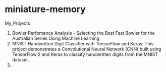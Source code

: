 # miniature-memory
My_Projects
1. Bowler Perfomance Analysis - Selecting the Best Fast Bowler for the Australian Series Using Machine Learning
2. MNIST Handwritten Digit Classifier with TensorFlow and Keras: This project demonstrates a Convolutional Neural Network (CNN) built using TensorFlow 2 and Keras to classify handwritten digits from the MNIST dataset.
3. 

